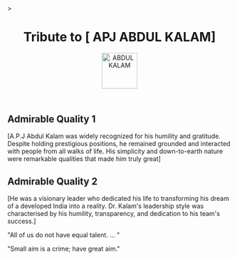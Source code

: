 <!DOCTYPE html>
<html lang="en">
<head>
    <meta charset="UTF-8">
    <meta name="viewport" content="width=device-width, initial-scale=1.0">
    <title>Tribute to [APJ ABDUL KALAM]</title>
>    <link rel="stylesheet" href="style.css">
    <link href="https://www.google.com/search?q=biography+of+apj+abdul+kalam&client=firefox-b-e&sca_esv=bb11fab55cf3ebec&sca_upv=1&sxsrf=ADLYWILK92bw3L-zZrJVvCz6X9F4J1vV5g%3A1726327317508&ei=FarlZvDdHqOt4-EPqae9oQY&oq=biography+OF+&gs_lp=Egxnd3Mtd2l6LXNlcnAiDWJpb2dyYXBoeSBPRiAqAggAMggQABiABBixAzIIEAAYgAQYsQMyCBAAGIAEGLEDMgUQABiABDIFEAAYgAQyBRAAGIAEMgUQABiABDIFEAAYgAQyBRAAGIAEMgUQABiABEj8JVBIWPgRcAF4AZABAJgBnQKgAfQEqgEFMC4zLjG4AQHIAQD4AQGYAgWgArUFwgIKEAAYsAMY1gQYR8ICDRAAGIAEGLADGEMYigXCAg0QABiABBixAxhDGIoFwgIKEAAYgAQYQxiKBZgDAIgGAZAGCpIHBTEuMy4xoAf9Fg&sclient=gws-wiz-serp:wght@400;700&display=swap" rel="stylesheet">
    
</head>
<body>

<header>
    <h1>Tribute to [ APJ ABDUL KALAM]</h1>
    <img src="https://cdn.britannica.com/48/222648-050-F4D0A2D8/President-of-India-A-P-J-Abdul-Kalam-2007.jpg" alt="ABDUL KALAM" height="80" width="80">
</header>

<section>
    <h2>Admirable Quality 1</h2>
    <p>[A.P.J Abdul Kalam was widely recognized for his humility and gratitude. Despite holding prestigious positions, he remained grounded and interacted with people from all walks of life. His simplicity and down-to-earth nature were remarkable qualities that made him truly great]</p>
</section>

<section>
    <h2>Admirable Quality 2</h2>
    <p>[He was a visionary leader who dedicated his life to transforming his dream of a developed India into a reality. Dr. Kalam's leadership style was characterised by his humility, transparency, and dedication to his team's success.]</p>
</section>

<footer>
    <p>"All of us do not have equal talent. ... "</p>
  <p>"Small aim is a crime; have great aim."</p>
</footer>

</body>
</html>
